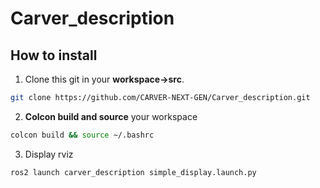 # Carver_description

## How to install

1. Clone this git in your **workspace->src**.
```bash
git clone https://github.com/CARVER-NEXT-GEN/Carver_description.git
```

2. **Colcon build and source** your workspace
```bash
colcon build && source ~/.bashrc
```
3. Display rviz
```bash
ros2 launch carver_description simple_display.launch.py
```